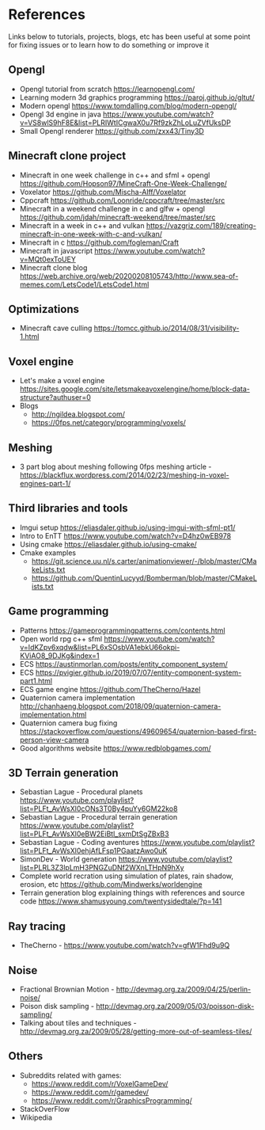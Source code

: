 # References

Links below to tutorials, projects, blogs, etc has been useful at some point for fixing issues or to learn how to do something or improve it

## Opengl

- Opengl tutorial from scratch <https://learnopengl.com/>
- Learning modern 3d graphics programming <https://paroj.github.io/gltut/>
- Modern opengl <https://www.tomdalling.com/blog/modern-opengl/>
- Opengl 3d engine in java <https://www.youtube.com/watch?v=VS8wlS9hF8E&list=PLRIWtICgwaX0u7Rf9zkZhLoLuZVfUksDP>
- Small Opengl renderer <https://github.com/zxx43/Tiny3D>

## Minecraft clone project

- Minecraft in one week challenge in c++ and sfml + opengl <https://github.com/Hopson97/MineCraft-One-Week-Challenge/>
- Voxelator <https://github.com/Mischa-Alff/Voxelator>
- Cppcraft <https://github.com/Loonride/cppcraft/tree/master/src>
- Minecraft in a weekend challenge in c and glfw + opengl <https://github.com/jdah/minecraft-weekend/tree/master/src>
- Minecraft in a week in c++ and vulkan <https://vazgriz.com/189/creating-minecraft-in-one-week-with-c-and-vulkan/>
- Minecraft in c <https://github.com/fogleman/Craft>
- Minecraft in javascript <https://www.youtube.com/watch?v=MQt0exToUEY>
- Minecraft clone blog <https://web.archive.org/web/20200208105743/http://www.sea-of-memes.com/LetsCode1/LetsCode1.html>

## Optimizations

- Minecraft cave culling <https://tomcc.github.io/2014/08/31/visibility-1.html>

## Voxel engine

- Let's make a voxel engine <https://sites.google.com/site/letsmakeavoxelengine/home/block-data-structure?authuser=0>
- Blogs
  - <http://ngildea.blogspot.com/>
  - <https://0fps.net/category/programming/voxels/>

## Meshing

- 3 part blog about meshing following 0fps meshing article - https://blackflux.wordpress.com/2014/02/23/meshing-in-voxel-engines-part-1/

## Third libraries and tools

- Imgui setup <https://eliasdaler.github.io/using-imgui-with-sfml-pt1/>
- Intro to EnTT <https://www.youtube.com/watch?v=D4hz0wEB978>
- Using cmake <https://eliasdaler.github.io/using-cmake/>
- Cmake examples
  - <https://git.science.uu.nl/s.carter/animationviewer/-/blob/master/CMakeLists.txt>
  - <https://github.com/QuentinLucyyd/Bomberman/blob/master/CMakeLists.txt>

## Game programming

- Patterns <https://gameprogrammingpatterns.com/contents.html>
- Open world rpg c++ sfml <https://www.youtube.com/watch?v=IdKZpv6xqdw&list=PL6xSOsbVA1ebkU66okpi-KViAO8_9DJKg&index=1>
- ECS <https://austinmorlan.com/posts/entity_component_system/>
- ECS <https://pvigier.github.io/2019/07/07/entity-component-system-part1.html>
- ECS game engine <https://github.com/TheCherno/Hazel>
- Quaternion camera implementation <http://chanhaeng.blogspot.com/2018/09/quaternion-camera-implementation.html>
- Quaternion camera bug fixing <https://stackoverflow.com/questions/49609654/quaternion-based-first-person-view-camera>
- Good algorithms website <https://www.redblobgames.com/>

## 3D Terrain generation

- Sebastian Lague - Procedural planets <https://www.youtube.com/playlist?list=PLFt_AvWsXl0cONs3T0By4puYy6GM22ko8>
- Sebastian Lague - Procedural terrain generation <https://www.youtube.com/playlist?list=PLFt_AvWsXl0eBW2EiBtl_sxmDtSgZBxB3>
- Sebastian Lague - Coding aventures <https://www.youtube.com/playlist?list=PLFt_AvWsXl0ehjAfLFsp1PGaatzAwo0uK>
- SimonDev - World generation <https://www.youtube.com/playlist?list=PLRL3Z3lpLmH3PNGZuDNf2WXnLTHpN9hXy>
- Complete world recration using simulation of plates, rain shadow, erosion, etc <https://github.com/Mindwerks/worldengine>
- Terrain generation blog explaining things with references and source code <https://www.shamusyoung.com/twentysidedtale/?p=141>

## Ray tracing

- TheCherno - https://www.youtube.com/watch?v=gfW1Fhd9u9Q

## Noise

- Fractional Brownian Motion - http://devmag.org.za/2009/04/25/perlin-noise/
- Poison disk sampling - http://devmag.org.za/2009/05/03/poisson-disk-sampling/
- Talking about tiles and techniques - http://devmag.org.za/2009/05/28/getting-more-out-of-seamless-tiles/

## Others

- Subreddits related with games:
  - <https://www.reddit.com/r/VoxelGameDev/>
  - <https://www.reddit.com/r/gamedev/>
  - <https://www.reddit.com/r/GraphicsProgramming/>
- StackOverFlow
- Wikipedia
